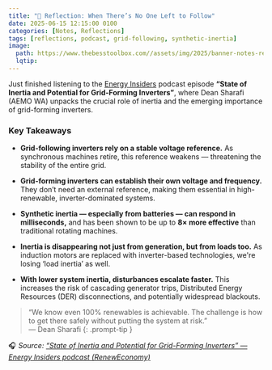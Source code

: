```yaml
---
title: "🔎 Reflection: When There’s No One Left to Follow"
date: 2025-06-15 12:15:00 0100
categories: [Notes, Reflections]
tags: [reflections, podcast, grid-following, synthetic-inertia]
image:
  path: https://www.thebesstoolbox.com//assets/img/2025/banner-notes-reflections.png
  lqtip:
---
```


Just finished listening to the [Energy Insiders](https://reneweconomy.com.au/) podcast episode **“State of Inertia and Potential for Grid-Forming Inverters”**, where Dean Sharafi (AEMO WA) unpacks the crucial role of inertia and the emerging importance of grid-forming inverters.

### Key Takeaways

- **Grid-following inverters rely on a stable voltage reference.** As synchronous machines retire, this reference weakens — threatening the stability of the entire grid.
    
- **Grid-forming inverters can establish their own voltage and frequency.** They don’t need an external reference, making them essential in high-renewable, inverter-dominated systems.
    
- **Synthetic inertia — especially from batteries — can respond in milliseconds,** and has been shown to be up to **8× more effective** than traditional rotating machines.
    
- **Inertia is disappearing not just from generation, but from loads too.** As induction motors are replaced with inverter-based technologies, we're losing ‘load inertia’ as well.
    
- **With lower system inertia, disturbances escalate faster.** This increases the risk of cascading generator trips, Distributed Energy Resources (DER) disconnections, and potentially widespread blackouts.

> “We know even 100% renewables is achievable. The challenge is how to get there safely without putting the system at risk.”  
> — Dean Sharafi
{: .prompt-tip }

🎧 *Source: [“State of Inertia and Potential for Grid-Forming Inverters” — Energy Insiders podcast (RenewEconomy)](https://podcasts.apple.com/se/podcast/energy-insiders-a-reneweconomy-podcast/id1198375045?i=1000488644044)*
